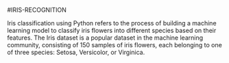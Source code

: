 #IRIS-RECOGNITION

Iris classification using Python refers to the process of building a machine learning model to classify iris flowers into different species based on their features. The Iris dataset is a popular dataset in the machine learning community, consisting of 150 samples of iris flowers, each belonging to one of three species: Setosa, Versicolor, or Virginica.
